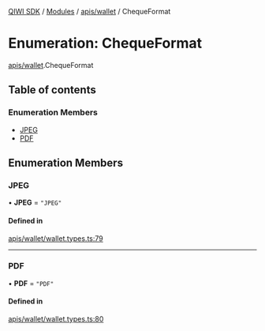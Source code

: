 [QIWI SDK](../README.md) / [Modules](../modules.md) / [apis/wallet](../modules/apis_wallet.md) / ChequeFormat

# Enumeration: ChequeFormat

[apis/wallet](../modules/apis_wallet.md).ChequeFormat

## Table of contents

### Enumeration Members

- [JPEG](apis_wallet.ChequeFormat.md#jpeg)
- [PDF](apis_wallet.ChequeFormat.md#pdf)

## Enumeration Members

### JPEG

• **JPEG** = ``"JPEG"``

#### Defined in

[apis/wallet/wallet.types.ts:79](https://github.com/AlexXanderGrib/node-qiwi-sdk/blob/bc0e99e/src/apis/wallet/wallet.types.ts#L79)

___

### PDF

• **PDF** = ``"PDF"``

#### Defined in

[apis/wallet/wallet.types.ts:80](https://github.com/AlexXanderGrib/node-qiwi-sdk/blob/bc0e99e/src/apis/wallet/wallet.types.ts#L80)

